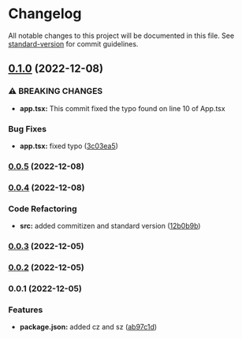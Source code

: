 # Changelog

All notable changes to this project will be documented in this file. See [standard-version](https://github.com/conventional-changelog/standard-version) for commit guidelines.

## [0.1.0](https://github.com/kwaoquaye/test-sv-cz-project/compare/v0.0.5...v0.1.0) (2022-12-08)


### ⚠ BREAKING CHANGES

* **app.tsx:** This commit fixed the typo found on line 10 of App.tsx

### Bug Fixes

* **app.tsx:** fixed typo ([3c03ea5](https://github.com/kwaoquaye/test-sv-cz-project/commit/3c03ea5b5e85590bdbf2a6e6df27e80675c7afa7))

### [0.0.5](https://github.com/kwaoquaye/test-sv-cz-project/compare/v0.0.4...v0.0.5) (2022-12-08)

### [0.0.4](https://github.com/kwaoquaye/test-sv-cz-project/compare/v0.0.3...v0.0.4) (2022-12-08)


### Code Refactoring

* **src:** added commitizen and standard version ([12b0b9b](https://github.com/kwaoquaye/test-sv-cz-project/commit/12b0b9b02d12b2a0abbe0b0082ccbf44b65d922f))

### [0.0.3](https://github.com/kwaoquaye/test-sv-cz-project/compare/v0.0.2...v0.0.3) (2022-12-05)

### [0.0.2](https://github.com/kwaoquaye/test-sv-cz-project/compare/v0.0.1...v0.0.2) (2022-12-05)

### 0.0.1 (2022-12-05)


### Features

* **package.json:** added cz and sz ([ab97c1d](https://github.com/kwaoquaye/test-sv-cz-project/commit/ab97c1d4b72e4efab18ebd97b2bf65bc9c792584))
